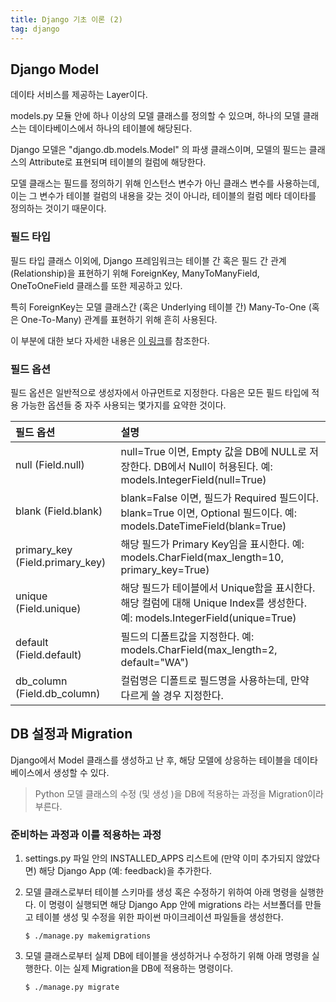 ```yaml
---
title: Django 기초 이론 (2)
tag: django
---
```




## Django Model



데이타 서비스를 제공하는 Layer이다.

models.py 모듈 안에 하나 이상의 모델 클래스를 정의할 수 있으며, 하나의 모델 클래스는 데이타베이스에서 하나의 테이블에 해당된다.

Django 모델은 "django.db.models.Model" 의 파생 클래스이며, 모델의 필드는 클래스의 Attribute로 표현되며 테이블의 컬럼에 해당한다. 

모델 클래스는 필드를 정의하기 위해 인스턴스 변수가 아닌 클래스 변수를 사용하는데, 이는 그 변수가 테이블 컬럼의 내용을 갖는 것이 아니라, 테이블의 컬럼 메타 데이타를 정의하는 것이기 때문이다.



### 필드 타입

필드 타입 클래스 이외에, Django 프레임워크는 테이블 간 혹은 필드 간 관계(Relationship)을 표현하기 위해 ForeignKey, ManyToManyField, OneToOneField 클래스를 또한 제공하고 있다. 

특히 ForeignKey는 모델 클래스간 (혹은 Underlying 테이블 간) Many-To-One (혹은 One-To-Many) 관계를 표현하기 위해 흔히 사용된다.

 이 부분에 대한 보다 자세한 내용은 [이 링크](https://docs.djangoproject.com/es/1.11/ref/models/fields/#module-django.db.models.fields.related)를 참조한다.



### 필드 옵션

 필드 옵션은 일반적으로 생성자에서 아규먼트로 지정한다. 다음은 모든 필드 타입에 적용 가능한 옵션들 중 자주 사용되는 몇가지를 요약한 것이다.

| 필드 옵션                       | 설명                                                         |
| :------------------------------ | :----------------------------------------------------------- |
| null (Field.null)               | null=True 이면, Empty 값을 DB에 NULL로 저장한다. DB에서 Null이 허용된다. 예: models.IntegerField(null=True) |
| blank (Field.blank)             | blank=False 이면, 필드가 Required 필드이다. blank=True 이면, Optional 필드이다. 예: models.DateTimeField(blank=True) |
| primary_key (Field.primary_key) | 해당 필드가 Primary Key임을 표시한다. 예: models.CharField(max_length=10, primary_key=True) |
| unique (Field.unique)           | 해당 필드가 테이블에서 Unique함을 표시한다. 해당 컬럼에 대해 Unique Index를 생성한다. 예: models.IntegerField(unique=True) |
| default (Field.default)         | 필드의 디폴트값을 지정한다. 예: models.CharField(max_length=2, default="WA") |
| db_column (Field.db_column)     | 컬럼명은 디폴트로 필드명을 사용하는데, 만약 다르게 쓸 경우 지정한다. |





## DB 설정과 Migration

Django에서 Model 클래스를 생성하고 난 후, 해당 모델에 상응하는 테이블을 데이타베이스에서 생성할 수 있다. 

> Python 모델 클래스의 수정 (및 생성 )을 DB에 적용하는 과정을 Migration이라 부른다.

### 준비하는 과정과 이를 적용하는 과정

1. settings.py 파일 안의 INSTALLED_APPS 리스트에 (만약 이미 추가되지 않았다면) 해당 Django App (예: feedback)을 추가한다.

2. 모델 클래스로부터 테이블 스키마를 생성 혹은 수정하기 위하여 아래 명령을 실행한다. 이 명령이 실행되면 해당 Django App 안에 migrations 라는 서브폴더를 만들고 테이블 생성 및 수정을 위한 파이썬 마이크레이션 파일들을 생성한다.

   ```
   $ ./manage.py makemigrations
   ```

3. 모델 클래스로부터 실제 DB에 테이블을 생성하거나 수정하기 위해 아래 명령을 실행한다. 이는 실제 Migration을 DB에 적용하는 명령이다.

   ```
   $ ./manage.py migrate
   ```

